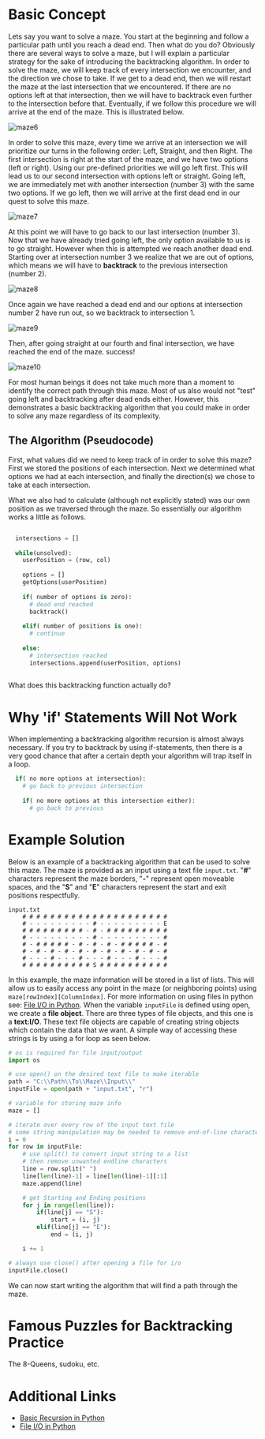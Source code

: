 # Basic Concept

Lets say you want to solve a maze. You start at the beginning and follow a particular path until you reach a dead end. Then what do you do? Obviously there are several ways to solve a maze, but I will explain a particular strategy for the sake of introducing the backtracking algorithm. In order to solve the maze, we will keep track of every intersection we encounter, and the direction we chose to take. If we get to a dead end, then we will restart the maze at the last intersection that we encountered. If there are no options left at that intersection, then we will have to backtrack even further to the intersection before that. Eventually, if we follow this procedure we will arrive at the end of the maze. This is illustrated below.

![maze6](https://user-images.githubusercontent.com/33202952/124016802-04a20600-d9b4-11eb-9295-1f8cae5809db.png)

In order to solve this maze, every time we arrive at an intersection we will prioritize our turns in the following order: Left, Straight, and then Right. The first intersection is right at the start of the maze, and we have two options (left or right). Using our pre-defined priorities we will go left first. This will lead us to our second intersection with options left or straight. Going left, we are immediately met with another intersection (number 3) with the same two options. If we go left, then we will arrive at the first dead end in our quest to solve this maze.

![maze7](https://user-images.githubusercontent.com/33202952/124018123-8181af80-d9b5-11eb-8b47-d7656fca1119.png)

At this point we will have to go back to our last intersection (number 3). Now that we have already tried going left, the only option available to us is to go straight. However when this is attempted we reach another dead end. Starting over at intersection number 3 we realize that we are out of options, which means we will have to **backtrack** to the previous intersection (number 2).

![maze8](https://user-images.githubusercontent.com/33202952/124019184-b80bfa00-d9b6-11eb-814e-a46a07cb0b2f.png)

Once again we have reached a dead end and our options at intersection number 2 have run out, so we backtrack to intersection 1. 

![maze9](https://user-images.githubusercontent.com/33202952/124130628-fd7b0680-da4c-11eb-8dea-434a3e28db1d.png)

Then, after going straight at our fourth and final intersection, we have reached the end of the maze. success!

![maze10](https://user-images.githubusercontent.com/33202952/124131206-90b43c00-da4d-11eb-9c14-c90d3cd82e0b.png)

For most human beings it does not take much more than a moment to identify the correct path through this maze. Most of us also would not "test" going left and backtracking after dead ends either. However, this demonstrates a basic backtracking algorithm that you could make in order to solve any maze regardless of its complexity. 

## The Algorithm (Pseudocode)

First, what values did we need to keep track of in order to solve this maze? First we stored the positions of each intersection. Next we determined what options we had at each intersection, and finally the direction(s) we chose to take at each intersection.

What we also had to calculate (although not explicitly stated) was our own position as we traversed through the maze. So essentially our algorithm works a little as follows.

```python

  intersections = []
  
  while(unsolved):
    userPosition = (row, col)
    
    options = []
    getOptions(userPosition)
    
    if( number of options is zero):
      # dead end reached
      backtrack()
    
    elif( number of positions is one):
      # continue
      
    else:
      # intersection reached
      intersections.append(userPosition, options)
  
```

What does this backtracking function actually do? 

# Why 'if' Statements Will Not Work

When implementing a backtracking algorithm recursion is almost always necessary. If you try to backtrack by using if-statements, then there is a very good chance that after a certain depth your algorithm will trap itself in a loop. 

```python
  if( no more options at intersection):
    # go back to previous intersection
    
    if( no more options at this intersection either):
      # go back to previous
```

# Example Solution

Below is an example of a backtracking algorithm that can be used to solve this maze. The maze is provided as an input using a text file ```input.txt```. "**#**" characters represent the maze borders, "**-**" represent open moveable spaces, and the "**S**" and "**E**" characters represent the start and exit positions respectfully. 

```
input.txt
    # # # # # # # # # # # # # # # # # # # # #
    # - - - - - - - - - # - - - - - - - - - E
    # # # # # # # # # - # - # # # # # # # # #
    # - - - - - - - - - # - - - - - - - - - #
    # - # # # # # - # - # - # - # # # # # - #
    # - # - # - # - # - # - # - # - # - # - #
    # - - - # - - - # - - - # - - - # - - - #
    # # # # # # # # # # S # # # # # # # # # #
```

In this example, the maze information will be stored in a list of lists. This will allow us to easily access any point in the maze (or neighboring points) using ```maze[rowIndex][ColumnIndex]```. For more information on using files in python see: [File I/O in Python](https://www.google.com/?q=file%20i/o%20in%20python). When the variable ```inputFile``` is defined using open, we create a **file object**. There are three types of file objects, and this one is a **text:I/O**. These text file objects are capable of creating string objects which contain the data that we want. A simple way of accessing these strings is by using a for loop as seen below. 

```python
# os is required for file input/output
import os

# use open() on the desired text file to make iterable
path = "C:\\Path\\To\\Maze\\Input\\"
inputFile = open(path + "input.txt", "r")

# variable for storing maze info
maze = []

# iterate over every row of the input text file
# some string manipulation may be needed to remove end-of-line characters depending on how your text file is formatted
i = 0
for row in inputFile:
    # use split() to convert input string to a list
    # then remove unwanted endline characters
    line = row.split(" ")
    line[len(line)-1] = line[len(line)-1][:1]
    maze.append(line)

    # get Starting and Ending positions
    for j in range(len(line)):
        if(line[j] == "S"):
            start = (i, j)
        elif(line[j] == "E"):
            end = (i, j)

    i += 1

# always use close() after opening a file for i/o
inputFile.close()
```

We can now start writing the algorithm that will find a path through the maze. 


# Famous Puzzles for Backtracking Practice

The 8-Queens, sudoku, etc.

# Additional Links

* [Basic Recursion in Python](https://tech.io/playgrounds/58025/basic-introduction-to-recursion-in-python)
* [File I/O in Python](https://www.google.com/?q=file%20i/o%20in%20python)

